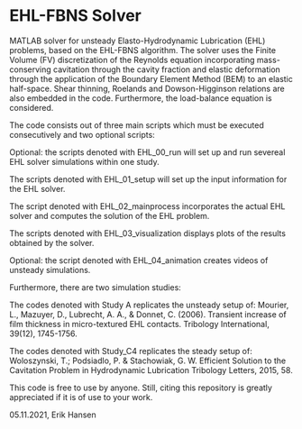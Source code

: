 # EHL-FBNS Solver
MATLAB solver for unsteady Elasto-Hydrodynamic Lubrication (EHL) problems, based on the EHL-FBNS algorithm. The solver uses the Finite Volume (FV) discretization of the Reynolds equation incorporating mass-conserving cavitation through the cavity fraction and elastic deformation through the application of the Boundary Element Method (BEM) to an elastic half-space. Shear thinning, Roelands and Dowson-Higginson relations are also embedded in the code. Furthermore, the load-balance equation is considered.


The code consists out of three main scripts which must be executed consecutively and two optional scripts:

Optional: the scripts denoted with EHL_00_run will set up and run severeal EHL solver simulations within one study.

The scripts denoted with EHL_01_setup will set up the input information for the EHL solver.

The script denoted with EHL_02_mainprocess incorporates the actual EHL solver and computes the solution of the EHL problem.

The scripts denoted with EHL_03_visualization displays plots of the results obtained by the solver.

Optional: the script denoted with EHL_04_animation creates videos of unsteady simulations.


Furthermore, there are two simulation studies:

The codes denoted with Study A replicates the unsteady setup of:
Mourier, L., Mazuyer, D., Lubrecht, A. A., & Donnet, C. (2006). Transient increase of film thickness in micro-textured EHL contacts. Tribology International, 39(12), 1745-1756.

The codes denoted with Study_C4 replicates the steady setup of:
Woloszynski, T.; Podsiadlo, P. & Stachowiak, G. W. Efficient Solution to the Cavitation Problem in Hydrodynamic Lubrication Tribology Letters, 2015, 58.


This code is free to use by anyone. Still, citing this repository is greatly appreciated if it is of use to your work.


05.11.2021, Erik Hansen
